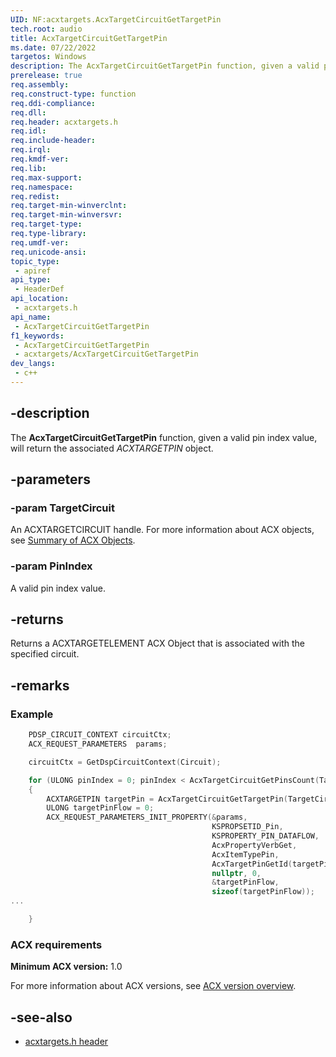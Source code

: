 ```yaml
---
UID: NF:acxtargets.AcxTargetCircuitGetTargetPin
tech.root: audio
title: AcxTargetCircuitGetTargetPin
ms.date: 07/22/2022
targetos: Windows
description: The AcxTargetCircuitGetTargetPin function, given a valid pin index value, will return the associated ACXTARGETPIN object.
prerelease: true
req.assembly: 
req.construct-type: function
req.ddi-compliance: 
req.dll: 
req.header: acxtargets.h
req.idl: 
req.include-header: 
req.irql: 
req.kmdf-ver: 
req.lib: 
req.max-support: 
req.namespace: 
req.redist: 
req.target-min-winverclnt: 
req.target-min-winversvr: 
req.target-type: 
req.type-library: 
req.umdf-ver: 
req.unicode-ansi: 
topic_type:
 - apiref
api_type:
 - HeaderDef
api_location:
 - acxtargets.h
api_name:
 - AcxTargetCircuitGetTargetPin
f1_keywords:
 - AcxTargetCircuitGetTargetPin
 - acxtargets/AcxTargetCircuitGetTargetPin
dev_langs:
 - c++
---
```


## -description

The **AcxTargetCircuitGetTargetPin** function, given a valid pin index value, will return the associated *ACXTARGETPIN* object.

## -parameters

### -param TargetCircuit

An ACXTARGETCIRCUIT handle. For more information about ACX objects, see [Summary of ACX Objects](/windows-hardware/drivers/audio/acx-summary-of-objects).

### -param PinIndex

A valid pin index value.

## -returns

Returns a ACXTARGETELEMENT ACX Object that is associated with the specified circuit.

## -remarks

### Example

```cpp
    PDSP_CIRCUIT_CONTEXT circuitCtx;
    ACX_REQUEST_PARAMETERS  params;

    circuitCtx = GetDspCircuitContext(Circuit);    

    for (ULONG pinIndex = 0; pinIndex < AcxTargetCircuitGetPinsCount(TargetCircuit); ++pinIndex)
    {
        ACXTARGETPIN targetPin = AcxTargetCircuitGetTargetPin(TargetCircuit, pinIndex);
        ULONG targetPinFlow = 0;
        ACX_REQUEST_PARAMETERS_INIT_PROPERTY(&params,
                                             KSPROPSETID_Pin,
                                             KSPROPERTY_PIN_DATAFLOW,
                                             AcxPropertyVerbGet,
                                             AcxItemTypePin,
                                             AcxTargetPinGetId(targetPin),
                                             nullptr, 0,
                                             &targetPinFlow,
                                             sizeof(targetPinFlow));
...

    }
```

### ACX requirements

**Minimum ACX version:** 1.0

For more information about ACX versions, see [ACX version overview](/windows-hardware/drivers/audio/acx-version-overview).

## -see-also

- [acxtargets.h header](index.md)
 
